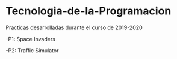 # Tecnologia-de-la-Programacion

Practicas desarrolladas durante el curso de 2019-2020

-P1: Space Invaders

-P2: Traffic Simulator
